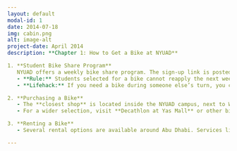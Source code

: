 ```yaml
---
layout: default
modal-id: 1
date: 2014-07-18
img: cabin.png
alt: image-alt
project-date: April 2014
description: **Chapter 1: How to Get a Bike at NYUAD**

1. **Student Bike Share Program**  
   NYUAD offers a weekly bike share program. The sign-up link is posted every Tuesday on the Student Portal. Selection is random. If selected, you can pick up the bike from the **B2 parking bike storage room** on Thursday and must return it the following Tuesday.  
   - **Rule:** Students selected for a bike cannot reapply the next week.  
   - **Lifehack:** If you need a bike during someone else’s turn, you can borrow a friend’s bike (with their consent) or apply on their behalf using their name.

2. **Purchasing a Bike**  
   - The **closest shop** is located inside the NYUAD campus, next to West Parking. Bikes are priced around **AED 1,000** and can be purchased with Falcon Dirhams.  
   - For a wider selection, visit **Decathlon at Yas Mall** or other bike shops in Abu Dhabi malls.

3. **Renting a Bike**  
   - Several rental options are available around Abu Dhabi. Services like bike-sharing stations or rental shops in tourist areas offer flexible plans for short-term use.  

---
```

